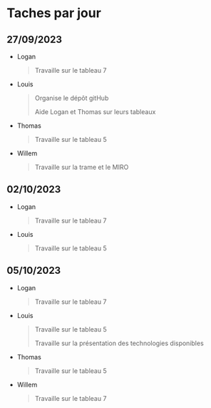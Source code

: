 # Taches par jour

## 27/09/2023
- Logan
    > Travaille sur le tableau 7
- Louis
    > Organise le dépôt gitHub
    >
    > Aide Logan et Thomas sur leurs tableaux
- Thomas
    > Travaille sur le tableau 5
- Willem
    > Travaille sur la trame et le MIRO

## 02/10/2023
- Logan
    > Travaille sur le tableau 7
- Louis
    > Travaille sur le tableau 5

## 05/10/2023
- Logan
    > Travaille sur le tableau 7
- Louis
    > Travaille sur le tableau 5
    >
    > Travaille sur la présentation des technologies disponibles
- Thomas
    > Travaille sur le tableau 5
- Willem
    > Travaille sur le tableau 7